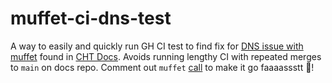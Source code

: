 # muffet-ci-dns-test

A  way to easily and quickly run GH CI test to find fix for [DNS issue with muffet](https://github.com/medic/cht-docs/issues/1106) found in [CHT Docs](https://github.com/medic/cht-docs/). Avoids running lengthy CI with repeated merges to `main` on docs repo.  Comment out `muffet` [call](https://github.com/mrjones-plip/muffet-ci-dns-test/blob/0cf8df3193d9a2ad4189424c4b767c2bbb5cfef4/.github/workflows/dns.yml#L52) to make it go faaaassstt 🚀!
